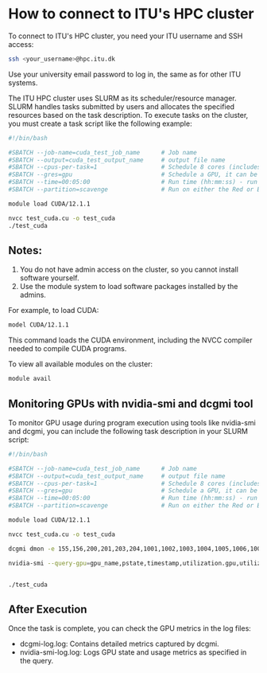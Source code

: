 # How to connect to ITU's HPC cluster
To connect to ITU's HPC cluster, you need your ITU username and SSH access:


```bash
ssh <your_username>@hpc.itu.dk
```

Use your university email password to log in, the same as for other ITU systems.



The ITU HPC cluster uses SLURM as its scheduler/resource manager. SLURM handles tasks submitted by users and allocates the specified resources based on the task description. To execute tasks on the cluster, you must create a task script like the following example:

```bash
#!/bin/bash

#SBATCH --job-name=cuda_test_job_name      # Job name
#SBATCH --output=cuda_test_output_name     # output file name
#SBATCH --cpus-per-task=1                  # Schedule 8 cores (includes hyperthreading)
#SBATCH --gres=gpu                         # Schedule a GPU, it can be on 2 gpus like gpu:2
#SBATCH --time=00:05:00                    # Run time (hh:mm:ss) - run for one hour max
#SBATCH --partition=scavenge               # Run on either the Red or Brown queue

module load CUDA/12.1.1

nvcc test_cuda.cu -o test_cuda
./test_cuda
```

## Notes:

1. You do not have admin access on the cluster, so you cannot install software yourself.
2. Use the module system to load software packages installed by the admins.


For example, to load CUDA:

```bash
model CUDA/12.1.1 
```

This command loads the CUDA environment, including the NVCC compiler needed to compile CUDA programs.

To view all available modules on the cluster:

```bash
module avail
```

## Monitoring GPUs with nvidia-smi and dcgmi tool
To monitor GPU usage during program execution using tools like nvidia-smi and dcgmi, you can include the following task description in your SLURM script:

```bash
#!/bin/bash

#SBATCH --job-name=cuda_test_job_name      # Job name
#SBATCH --output=cuda_test_output_name     # output file name
#SBATCH --cpus-per-task=1                  # Schedule 8 cores (includes hyperthreading)
#SBATCH --gres=gpu                         # Schedule a GPU, it can be on 2 gpus like gpu:2
#SBATCH --time=00:05:00                    # Run time (hh:mm:ss) - run for one hour max
#SBATCH --partition=scavenge               # Run on either the Red or Brown queue

module load CUDA/12.1.1

nvcc test_cuda.cu -o test_cuda

dcgmi dmon -e 155,156,200,201,203,204,1001,1002,1003,1004,1005,1006,1007,1008,1009,1010,1011,1012 > dcgmi-log.log &

nvidia-smi --query-gpu=gpu_name,pstate,timestamp,utilization.gpu,utilization.memory,memory.total,memory.used --format=csv -l 1 -f nvidia-smi-log.log &


./test_cuda
```

## After Execution
Once the task is complete, you can check the GPU metrics in the log files:
- dcgmi-log.log: Contains detailed metrics captured by dcgmi.
- nvidia-smi-log.log: Logs GPU state and usage metrics as specified in the query.